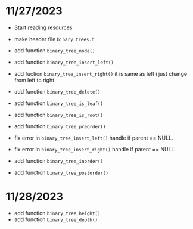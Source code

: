 # 11/27/2023

- Start reading resources
- make header file `binary_trees.h`
- add function `binary_tree_node()`
- add function `binary_tree_insert_left()`
- add fuction `binary_tree_insert_right()` it is same as left i just change from left to right
- add function `binary_tree_delete()`
- add function `binary_tree_is_leaf()`
- add function `binary_tree_is_root()`
- add function `binary_tree_preorder()`

- fix error in `binary_tree_insert_left()` handle if parent == NULL.
- fix error in `binary_tree_insert_right()` handle if parent == NULL.

- add function `binary_tree_inorder()`
- add function `binary_tree_postorder()`

# 11/28/2023

- add function `binary_tree_height()`
- add function `binary_tree_depth()`

